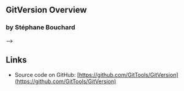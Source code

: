<section data-state="no-title-footer">

# GitVersion Overview

### by Stéphane Bouchard

-->

## Links

* Source code on GitHub: [https://github.com/GitTools/GitVersion](https://github.com/GitTools/GitVersion)
